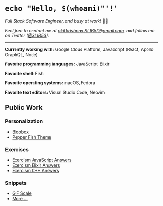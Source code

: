 # `echo "Hello, $(whoami)"'!'`

*Full Stack Software Engineer, and busy at work!* 👨‍💻

*Feel free to contact me at akil.krishnan.SLIB53@gmail.com, and follow me on Twitter ([@SLIB53](https://twitter.com/SLIB53)).*

---

**Currently working with:** Google Cloud Platform, JavaScript (React, Apollo GraphQL, Node)

**Favorite programming languages:** JavaScript, Elixir

**Favorite shell**: Fish

**Favorite operating systems:** macOS, Fedora

**Favorite text editors:** Visual Studio Code, Neovim

## Public Work

### Personalization

* [Bloobox](https://github.com/SLIB53/bloobox)
* [Pepper Fish Theme](https://github.com/SLIB53/pepper-fish-theme)


### Exercises

* [Exercism JavaScript Answers](https://github.com/SLIB53/exercism-javascript-answers)
* [Exercism Elixir Answers](https://github.com/SLIB53/exercism-elixir-answers)
* [Exercism C++ Answers](https://github.com/SLIB53/exercism-cpp-answers)


### Snippets

* [GIF Scale](https://gist.github.com/SLIB53/029bed952913c44dc3c655fc61c0bbc1)
* [More ...](https://gist.github.com/SLIB53)
